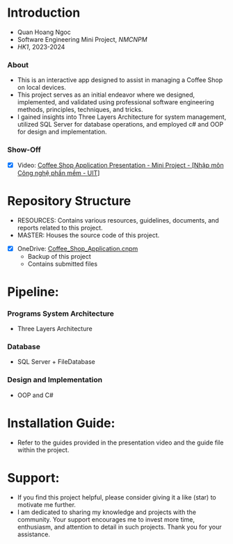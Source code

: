 # Introduction
- Quan Hoang Ngoc
- Software Engineering Mini Project, _NMCNPM_
- _HK1_, 2023-2024
  
### About 
- This is an interactive app designed to assist in managing a Coffee Shop on local devices.
- This project serves as an initial endeavor where we designed, implemented, and validated using professional software engineering methods, principles, techniques, and tricks.
- I gained insights into Three Layers Architecture for system management, utilized SQL Server for database operations, and employed c# and OOP for design and implementation.

### Show-Off 
- [x] Video: [Coffee Shop Application Presentation - Mini Project - [Nhập môn Công nghệ phần mềm - UIT]](https://youtu.be/qr8Z_AfD1tw)

# Repository Structure  
- RESOURCES: Contains various resources, guidelines, documents, and reports related to this project.
- MASTER: Houses the source code of this project.
- [x] OneDrive: [Coffee_Shop_Application.cnpm](https://uithcm-my.sharepoint.com/:f:/g/personal/22521178_ms_uit_edu_vn/EuqxEatwhmBHoCxVAXI40j8BiAY_k02M9gLaAYFJmZNUEg?e=kHtiJj)
  - Backup of this project
  - Contains submitted files   

# Pipeline: 
### Programs System Architecture 
- Three Layers Architecture
### Database 
- SQL Server + FileDatabase
### Design and Implementation 
- OOP and C# 

# Installation Guide: 
- Refer to the guides provided in the presentation video and the guide file within the project.  

# Support: 
- If you find this project helpful, please consider giving it a like (star) to motivate me further.
- I am dedicated to sharing my knowledge and projects with the community. Your support encourages me to invest more time, enthusiasm, and attention to detail in such projects. Thank you for your assistance.



<!--
# Introduction
- Quan Hoang Ngoc
- Software Engineering Mini Project, _NMCNPM_
- _HK1_, 2023-2024
  
### about 
- This is an interaction app that helps manage Coffee Shop on local devices.
- It is interesting to say that the first project we design, implement, and validate using an approach with some methods, principles, technicals, tricks, etc as a professional software engineer.
- I learn about Three Layers Architecture to manage the system, using SQL Server for database and c#, OOP to design and implement.

### show-off 
- [x] Video: [Coffee Shop Application Presentation - Mini Project - [Nhập môn Công nghệ phần mềm - UIT]](https://youtu.be/qr8Z_AfD1tw)

# Repo Structure:  
- RESOURCES: some resources, guidelines, documents and reports of this project.
- MASTER: source code of this project.
- [x] OneDrive: [Coffee_Shop_Application.cnpm](https://uithcm-my.sharepoint.com/:f:/g/personal/22521178_ms_uit_edu_vn/EuqxEatwhmBHoCxVAXI40j8BiAY_k02M9gLaAYFJmZNUEg?e=kHtiJj)
  - Backup this project
  - Contain submit files   

# Pipeline: 
### Programs System Architecture 
- Three Layers Architecture
### Database 
- SQL Server + FileDatabase
### Design and Implement 
- OOP and c# 

# How to install this project: 
- Watch guides in this presentation video and in the guide file in the project.  

# Donate: 
- If this project is useful, please like (star) to add motivation for me. 
- I am happy to share my knowledge and projects to people. I am willing to spend more time, enthusiasm and a well-groomed appearance for these projects. Thank you for your help. 
--> 
